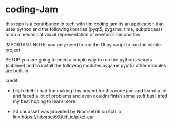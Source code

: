 # coding-Jam
this repo is a contribution in tech with tim coding jam its an application that uses python and the following libraries (pyqt5, pygame, time, subprocess) to do a mecanical visual representation of newton`s second law

IMPORTANT NOTE: you only need to run the UI.py script to run the whole project

SETUP:you are going to need a simple way to run the pythons scirpts (sublime)
and to install the following modules:pygame,pyqt5) other modules are built-in

credit:

- bilal edelbi i had fun making this project for this code jam and learnt a lot and faced a lot of problems and even couldnt finish some stuff but i tried my best hoping to learn more

- 2d car asset was provided by Niborset66 on itch.io link:https://niborset66.itch.io/pixel-car



